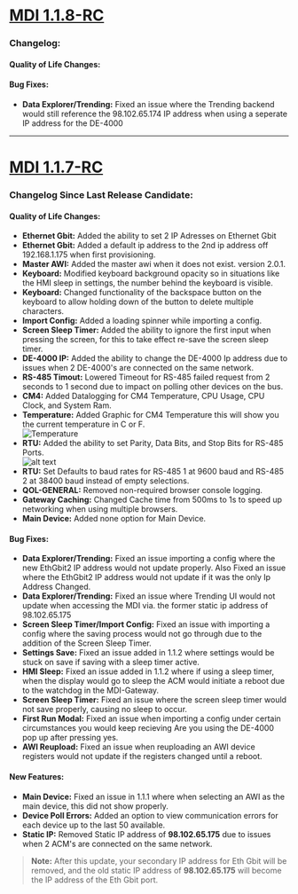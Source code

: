 # [MDI 1.1.8-RC](https://github.com/Altronic-LLC/Altronic-Public-Files/blob/main/ACM4000_Releases/RC/1.1.8/mdi-1.1.8-RC.atf)

### Changelog:

#### Quality of Life Changes:

#### Bug Fixes:
- **Data Explorer/Trending:** Fixed an issue where the Trending backend would still reference the 98.102.65.174 IP address when using a seperate IP address for the DE-4000

---

# [MDI 1.1.7-RC](https://github.com/Altronic-LLC/Altronic-Public-Files/blob/main/ACM4000_Releases/RC/1.1.7/mdi-1.1.7-RC.atf)

### Changelog Since Last Release Candidate:
#### Quality of Life Changes:
- **Ethernet Gbit:** Added the ability to set 2 IP Adresses on Ethernet Gbit
- **Ethernet Gbit:** Added a default ip address to the 2nd ip address off 192.168.1.175 when first provisioning.
- **Master AWI:** Added the master awi when it does not exist. version 2.0.1.
- **Keyboard:** Modified keyboard background opacity so in situations like the HMI sleep in settings, the number behind the keyboard is visible.
- **Keyboard:** Changed functionality of the backspace button on the keyboard to allow holding down of the button to delete multiple characters.
- **Import Config:** Added a loading spinner while importing a config.
- **Screen Sleep Timer:** Added the ability to ignore the first input when pressing the screen, for this to take effect re-save the screen sleep timer.
- **DE-4000 IP:** Added the ability to change the DE-4000 Ip address due to issues when 2 DE-4000's are connected on the same network.
- **RS-485 Timout:** Lowered Timeout for RS-485 failed request from 2 seconds to 1 second due to impact on polling other devices on the bus.
- **CM4:** Added Datalogging for CM4 Temperature, CPU Usage, CPU Clock, and System Ram.
- **Temperature:** Added Graphic for CM4 Temperature this will show you the current temperature in C or F.  
    ![Temperature](TemperatureImage.png)
- **RTU:** Added the ability to set Parity, Data Bits, and Stop Bits for RS-485 Ports.  
    ![alt text](RS-485.png)
- **RTU:** Set Defaults to baud rates for RS-485 1 at 9600 baud and RS-485 2 at 38400 baud instead of empty selections.
- **QOL-GENERAL:** Removed non-required browser console logging.
- **Gateway Caching:** Changed Cache time from 500ms to 1s to speed up networking when using multiple browsers. 
- **Main Device:** Added none option for Main Device.

#### Bug Fixes:
- **Data Explorer/Trending:** Fixed an issue importing a config where the new EthGbit2 IP address would not update properly. Also Fixed an issue where the EthGbit2 IP address would not update if it was the only Ip Address Changed.
- **Data Explorer/Trending:** Fixed an issue where Trending UI would not update when accessing the MDI via. the former static ip address of 98.102.65.175
- **Screen Sleep Timer/Import Config:** Fixed an issue with importing a config where the saving process would not go through due to the addition of the Screen Sleep Timer.
- **Settings Save:** Fixed an issue added in 1.1.2 where settings would be stuck on save if saving with a sleep timer active.
- **HMI Sleep:** Fixed an issue added in 1.1.2 where if using a sleep timer, when the display would go to sleep the ACM would initiate a reboot due to the watchdog in the MDI-Gateway.
- **Screen Sleep Timer:** Fixed an issue where the screen sleep timer would not save properly, causing no sleep to occur.
- **First Run Modal:** Fixed an issue when importing a config under certain circumstances you would keep recieving Are you using the DE-4000 pop up after pressing yes.
- **AWI Reupload:** Fixed an issue when reuploading an AWI device registers would not update if the registers changed until a reboot.

#### New Features:
- **Main Device:** Fixed an issue in 1.1.1 where when selecting an AWI as the main device, this did not show properly.
- **Device Poll Errors:** Added an option to view communication errors for each device up to the last 50 available.
- **Static IP:** Removed Static IP address of **98.102.65.175** due to issues when 2 ACM's are connected on the same network.

> **Note:** After this update, your secondary IP address for Eth Gbit will be removed, and the old static IP address of **98.102.65.175** will become the IP address of the Eth Gbit port.
